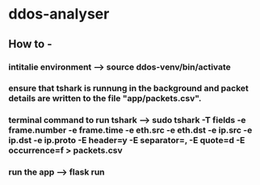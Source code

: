 # ddos-analyser

## How to - 

### intitalie environment --> source ddos-venv/bin/activate

### ensure that tshark is runnung in the background and packet details are written to the file "app/packets.csv".
### terminal command to run tshark --> sudo tshark -T fields -e frame.number -e frame.time -e eth.src -e eth.dst -e ip.src -e ip.dst -e ip.proto -E header=y -E separator=, -E quote=d -E occurrence=f > packets.csv

### run the app --> flask run
